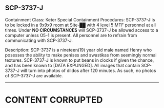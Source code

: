 ## SCP-3737-J ##

Containment Class: Keter
Special Containment Procedures: SCP-3737-J is to be locked in a 9x9x9 room at Site-██ with 4 level 5 MTF personnel at all times. Under **NO CIRCUMSTANCES** will SCP-3737-J be allowed access to a computer unless O5-1 is present. All personnel are to refrain from communicating with SCP-3737-J.

Description: SCP-3737 is a nineteen(19) year old male named Henry who posesses the ability to make penises and swastikas from seemingly normal textures. SCP-3737-J is known to put beans in clocks if given the chance, and has been known to [DATA EXPUNGED]. All images that contain SCP-3737-J will turn into photos of dildos after 120 minutes. As such, no photos of SCP-3737-J are available.



----
# CONTENT CORRUPTED #
